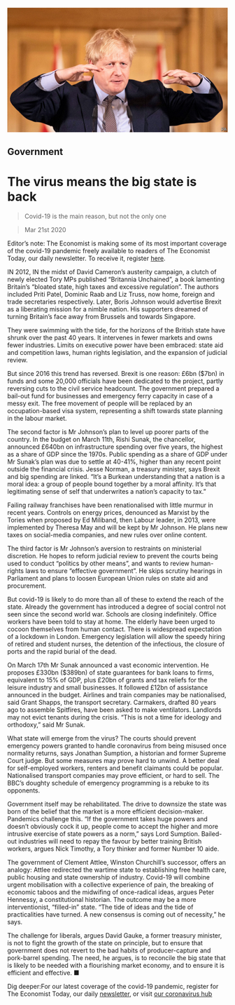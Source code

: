 ![](./images/20200321_BRP001_0.jpg)

## Government

# The virus means the big state is back

> Covid-19 is the main reason, but not the only one

> Mar 21st 2020

Editor’s note: The Economist is making some of its most important coverage of the covid-19 pandemic freely available to readers of The Economist Today, our daily newsletter. To receive it, register [here](https://www.economist.com/https://my.economist.com/user#newsletter). 

IN 2012, IN the midst of David Cameron’s austerity campaign, a clutch of newly elected Tory MPs published “Britannia Unchained”, a book lamenting Britain’s “bloated state, high taxes and excessive regulation”. The authors included Priti Patel, Dominic Raab and Liz Truss, now home, foreign and trade secretaries respectively. Later, Boris Johnson would advertise Brexit as a liberating mission for a nimble nation. His supporters dreamed of turning Britain’s face away from Brussels and towards Singapore.

They were swimming with the tide, for the horizons of the British state have shrunk over the past 40 years. It intervenes in fewer markets and owns fewer industries. Limits on executive power have been embraced: state aid and competition laws, human rights legislation, and the expansion of judicial review.

But since 2016 this trend has reversed. Brexit is one reason: £6bn ($7bn) in funds and some 20,000 officials have been dedicated to the project, partly reversing cuts to the civil service headcount. The government prepared a bail-out fund for businesses and emergency ferry capacity in case of a messy exit. The free movement of people will be replaced by an occupation-based visa system, representing a shift towards state planning in the labour market.

The second factor is Mr Johnson’s plan to level up poorer parts of the country. In the budget on March 11th, Rishi Sunak, the chancellor, announced £640bn on infrastructure spending over five years, the highest as a share of GDP since the 1970s. Public spending as a share of GDP under Mr Sunak’s plan was due to settle at 40-41%, higher than any recent point outside the financial crisis. Jesse Norman, a treasury minister, says Brexit and big spending are linked. “It’s a Burkean understanding that a nation is a moral idea: a group of people bound together by a moral affinity. It’s that legitimating sense of self that underwrites a nation’s capacity to tax.”

Failing railway franchises have been renationalised with little murmur in recent years. Controls on energy prices, denounced as Marxist by the Tories when proposed by Ed Miliband, then Labour leader, in 2013, were implemented by Theresa May and will be kept by Mr Johnson. He plans new taxes on social-media companies, and new rules over online content.

The third factor is Mr Johnson’s aversion to restraints on ministerial discretion. He hopes to reform judicial review to prevent the courts being used to conduct “politics by other means”, and wants to review human-rights laws to ensure “effective government”. He skips scrutiny hearings in Parliament and plans to loosen European Union rules on state aid and procurement.

But covid-19 is likely to do more than all of these to extend the reach of the state. Already the government has introduced a degree of social control not seen since the second world war. Schools are closing indefinitely. Office workers have been told to stay at home. The elderly have been urged to cocoon themselves from human contact. There is widespread expectation of a lockdown in London. Emergency legislation will allow the speedy hiring of retired and student nurses, the detention of the infectious, the closure of ports and the rapid burial of the dead.

On March 17th Mr Sunak announced a vast economic intervention. He proposes £330bn ($389bn) of state guarantees for bank loans to firms, equivalent to 15% of GDP, plus £20bn of grants and tax reliefs for the leisure industry and small businesses. It followed £12bn of assistance announced in the budget. Airlines and train companies may be nationalised, said Grant Shapps, the transport secretary. Carmakers, drafted 80 years ago to assemble Spitfires, have been asked to make ventilators. Landlords may not evict tenants during the crisis. “This is not a time for ideology and orthodoxy,” said Mr Sunak.

What state will emerge from the virus? The courts should prevent emergency powers granted to handle coronavirus from being misused once normality returns, says Jonathan Sumption, a historian and former Supreme Court judge. But some measures may prove hard to unwind. A better deal for self-employed workers, renters and benefit claimants could be popular. Nationalised transport companies may prove efficient, or hard to sell. The BBC’s doughty schedule of emergency programming is a rebuke to its opponents.

Government itself may be rehabilitated. The drive to downsize the state was born of the belief that the market is a more efficient decision-maker. Pandemics challenge this. “If the government takes huge powers and doesn’t obviously cock it up, people come to accept the higher and more intrusive exercise of state powers as a norm,” says Lord Sumption. Bailed-out industries will need to repay the favour by better training British workers, argues Nick Timothy, a Tory thinker and former Number 10 aide.

The government of Clement Attlee, Winston Churchill’s successor, offers an analogy: Attlee redirected the wartime state to establishing free health care, public housing and state ownership of industry. Covid-19 will combine urgent mobilisation with a collective experience of pain, the breaking of economic taboos and the midwifing of once-radical ideas, argues Peter Hennessy, a constitutional historian. The outcome may be a more interventionist, “filled-in” state. “The tide of ideas and the tide of practicalities have turned. A new consensus is coming out of necessity,” he says.

The challenge for liberals, argues David Gauke, a former treasury minister, is not to fight the growth of the state on principle, but to ensure that government does not revert to the bad habits of producer-capture and pork-barrel spending. The need, he argues, is to reconcile the big state that is likely to be needed with a flourishing market economy, and to ensure it is efficient and effective. ■

Dig deeper:For our latest coverage of the covid-19 pandemic, register for The Economist Today, our daily [newsletter](https://www.economist.com/https://my.economist.com/user#newsletter), or visit [our coronavirus hub](https://www.economist.com//coronavirus)